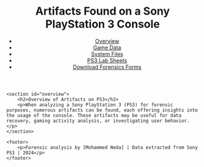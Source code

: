 <!DOCTYPE html>
<html lang="en">
<head>
    <meta charset="UTF-8">
    <meta name="viewport" content="width=device-width, initial-scale=1.0">
    <title>PS3 Console Artifacts</title>
    <link rel="stylesheet" href="styles.css"> <!-- Link to your CSS file -->
</head>
<body>
    <header>
        <h1>Artifacts Found on a Sony PlayStation 3 Console</h1>
        <nav>
            <ul>
                <li><a href="overview.html">Overview</a></li>
                <li><a href="game-data.html">Game Data</a></li>
                <li><a href="system-files.html">System Files</a></li>
                <li><a href="PS3-Lab-Sheets.html">PS3 Lab Sheets</a></li>
                <li><a href="Artifacts-found-on-a-PS3.html">Download Forensics Forms</a></li>
            </ul>
        </nav>
    </header>

    <section id="overview">
        <h2>Overview of Artifacts on PS3</h2>
        <p>When analyzing a Sony PlayStation 3 (PS3) for forensic purposes, numerous artifacts can be found, each offering insights into the usage of the console. These artifacts may be useful for data recovery, gaming activity analysis, or investigating user behavior.</p>
    </section>

    <footer>
        <p>Forensic analysis by [Mohammed Neda] | Data extracted from Sony PS3 | 2024</p>
    </footer>
</body>
</html>
